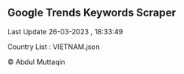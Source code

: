 

## Google Trends Keywords Scraper 
 
Last Update 26-03-2023 , 18:33:49

Country List :
VIETNAM.json



© Abdul Muttaqin 
